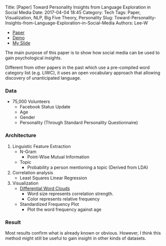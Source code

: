 Title: [Paper] Toward Personality Insights from Language Exploration in Social Media
Date: 2017-04-04 18:45
Category: Tech
Tags: Paper, Visualization, NLP, Big Five Theory, Personality
Slug: Toward-Personality-Insights-from-Language-Exploration-in-Social-Media
Authors: Lee-W

* [Paper](http://wwbp.org/papers/sam2013-dla.pdf)
* [Demo](http://wwbp.org/personality_wc.html)
* [My Slide](https://speakerdeck.com/leew/toward-personality-insights-from-language-exploration-in-social-media)

The main purpose of this paper is to show how social media can be used to gain psychological insights.

<!--more-->

Different from other papers in the past which use a pre-compiled word category list (e.g. LIWC),
it uses an open vocabulary approach that allowing discovery of unanticipated language.

### Data

* 75,000 Volunteers
    * Facebook Status Update
    * Age
    * Gender
    * Personality (Through Standard Personality Questionnaire)

### Architecture

1. Linguistic Feature Extraction
    * N-Gram
        * Point-Wise Mutual Information
    * Topic
        * Probability a person mentioning a topic (Derived from LDA)
2. Correlation analysis
    * Least Squares Linear Regression
3. Visualization
    * [Differential Word Clouds](http://wwbp.org/personality_wc.html)
        * Word size represents correlation strength.
        * Color represents relative frequency
    * Standardized Frequency Plot
        * Plot the word frequency against age

### Result

Most results confirm what is already known or obvious.
However, I think this method might still be useful to gain insight in other kinds of datasets.

